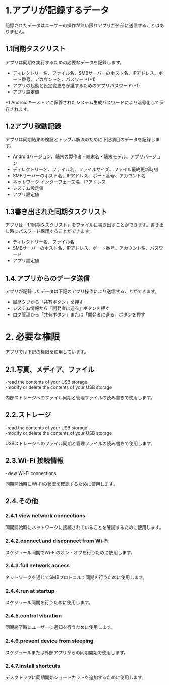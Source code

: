 # 1.アプリが記録するデータ

記録されたデータはユーザーの操作が無い限りアプリが外部に送信することはありません。

## 1.1同期タスクリスト

アプリは同期を実行するための必要なデータを記録します。
- ディレクトリー名、ファイル名、SMBサーバーのホスト名、IPアドレス、ポート番号、アカウント名、パスワード(*1)
- アプリの起動と設定変更を保護するためのアプリパスワード(*1)
- アプリ設定値

*1 Androidキーストアに保管されたシステム生成パスワードにより暗号化して保存されます。

## 1.2アプリ稼動記録

アプリは同期結果の検証とトラブル解決のために下記項目のデータを記録します。
- Androidバージョン、端末の製作者・端末名・端末モデル、アプリバージョン
- ディレクトリー名、ファイル名、ファイルサイズ、ファイル最終更新時刻
- SMBサーバーのホスト名、IPアドレス、ポート番号、アカウント名
- ネットワーク インターフェース名、IPアドレス
- システム設定値
- アプリ設定値

## 1.3書き出された同期タスクリスト

アプリは「1.1同期タスクリスト」をファイルに書き出すことができます。書き出し時にパスワード保護することができます。
- ディレクトリー名、ファイル名
- SMBサーバーのホスト名、IPアドレス、ポート番号、アカウント名、パスワード
- アプリ設定値

## 1.4.アプリからのデータ送信

アプリが記録したデータは下記のアプリ操作により送信することができます。
- 履歴タブから「共有ボタン」を押す
- システム情報から「開発者に送る」ボタンを押す
- ログ管理から「共有ボタン」または「開発者に送る」ボタンを押す

# 2. 必要な権限

アプリでは下記の権限を使用しています。

## 2.1.写真、メディア、ファイル

-read the contents of your USB storage  
-modify or delete the contents of your USB storage  

内部ストレージへのファイル同期と管理ファイルの読み書きで使用します。

## 2.2.ストレージ

-read the contents of your USB storage  
-modify or delete the contents of your USB storage

USBストレージへのファイル同期と管理ファイルの読み書きで使用します。

## 2.3.Wi-Fi 接続情報

-view Wi-Fi connections

同期開始時にWi-Fiの状況を確認するために使用します。

## 2.4.その他

### 2.4.1.view network connections

同期開始時にネットワークに接続されていることを確認するために使用します。

### 2.4.2.connect and disconnect from Wi-Fi

スケジュール同期でWi-Fiのオン・オフを行うために使用します。

### 2.4.3.full network access

ネットワークを通じてSMBプロトコルで同期を行うために使用します。

### 2.4.4.run at startup

スケジュール同期を行うために使用します。

### 2.4.5.control vibration

同期終了時にユーザーに通知を行うために使用します。

### 2.4.6.prevent device from sleeping

スケジュールまたは外部アプリからの同期開始で使用します。

### 2.4.7.install shortcuts

デスクトップに同期開始ショートカットを追加するために使用します。